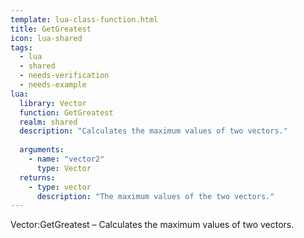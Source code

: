 ```yaml
---
template: lua-class-function.html
title: GetGreatest
icon: lua-shared
tags:
  - lua
  - shared
  - needs-verification
  - needs-example
lua:
  library: Vector
  function: GetGreatest
  realm: shared
  description: "Calculates the maximum values of two vectors."
  
  arguments:
    - name: "vector2"
      type: Vector
  returns:
    - type: vector
      description: "The maximum values of the two vectors."
---
```


<div class="lua__search__keywords">
Vector:GetGreatest &#x2013; Calculates the maximum values of two vectors.
</div>
